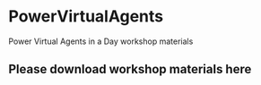 # PowerVirtualAgents
Power Virtual Agents in a Day workshop materials
## Please download workshop materials here
